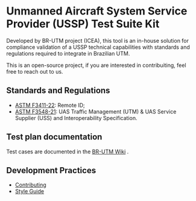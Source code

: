 # Unmanned Aircraft System Service Provider (USSP) Test Suite Kit

Developed by BR-UTM project (ICEA), this tool is an in-house solution for compliance validation of a USSP technical capabilities with standards and regulations required to integrate in Brazilian UTM.

This is an open-source project, if you are interested in contribuiting, feel free to reach out to us.

## Standards and Regulations

- [ASTM F3411-22](https://www.astm.org/f3411-22.html): Remote ID;
- [ASTM F3548-21](https://www.astm.org/f3548-21.html): UAS Traffic Management (UTM) &  UAS Service Supplier (USS) and Interoperability Specification.

## Test plan documentation

Test cases are documented in the [BR-UTM Wiki](<https://servicos2.decea.mil.br/br-utm/wiki/books/documentacao-tecnica/page/tp-strategic-deconfliction>) .

## Development Practices

- [Contributing](./CONTRIBUTING.md)
- [Style Guide](./STYLEGUIDE.md)
